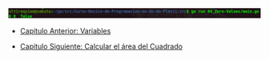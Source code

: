 <div align="center">
<a href="https://youtu.be/tMszep7KSbM"><img src="./../../img/04-min.png"/></a>
</div>

- [Capitulo Anterior: Variables](./../03_Variables/README.md)                                                                 

- [Capitulo Siguiente: Calcular el área del Cuadrado](./../05_Area-Cuadrado/README.md)